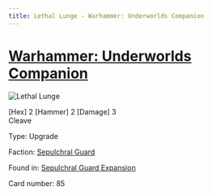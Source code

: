 ```yaml
---
title: Lethal Lunge - Warhammer: Underworlds Companion
---
```


# [Warhammer: Underworlds Companion](https://guidokessels.github.io/wh-underworlds)

  

![Lethal Lunge](https://warhammerunderworlds.com/wp-content/uploads/sites/6/2017/12/085_ENG-Lethal-Lunge.png)

<p class="text-center p-2 mb-2 text-white weapon">[Hex] 2 [Hammer] 2 [Damage] 3<br>Cleave</p>

Type: Upgrade

Faction: [Sepulchral Guard](https://guidokessels.github.io/wh-underworlds/factions/sepulchral-guard)

Found in: [Sepulchral Guard Expansion](https://guidokessels.github.io/wh-underworlds/locations/sepulchral-guard-expansion)

Card number: 85

